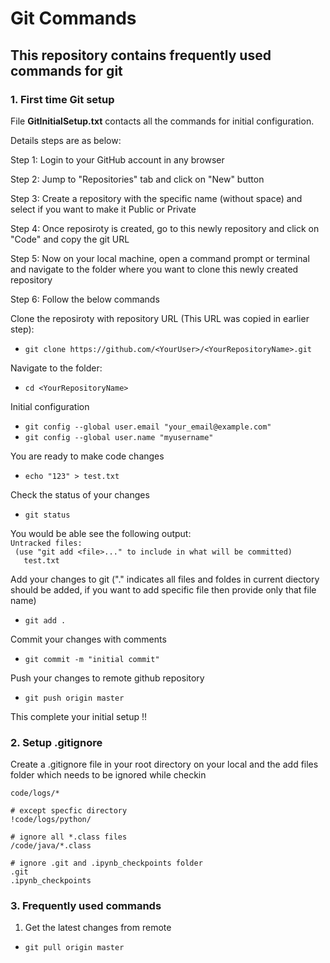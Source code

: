 # Git Commands

## This repository contains frequently used commands for git

### **1. First time Git setup**

 File **GitInitialSetup.txt** contacts all the commands for initial configuration.

 Details steps are as below:

  Step 1: Login to your GitHub account in any browser

  Step 2: Jump to "Repositories" tab and click on "New" button

  Step 3: Create a repository with the specific name (without space) and select if you want to make it Public or Private

  Step 4: Once reposiroty is created, go to this newly repository and click on "Code" and copy the git URL

  Step 5: Now on your local machine, open a command prompt or terminal and navigate to the folder where you want to clone this newly created repository

  Step 6: Follow the below commands

   Clone the reposiroty with repository URL (This URL was copied in earlier step):
   * ```git clone https://github.com/<YourUser>/<YourRepositoryName>.git ```

   Navigate to the folder:
   * ``` cd <YourRepositoryName> ```
  
   Initial configuration
   * ```git config --global user.email "your_email@example.com" ```
   * ```git config --global user.name "myusername"  ```
   
   You are ready to make code changes
   * ```echo "123" > test.txt ```
   
   Check the status of your changes
   *  ```git status ```
   
   You would be able see the following output: <br/>
     ``` Untracked files: ```<br/>
     ```  (use "git add <file>..." to include in what will be committed) ```<br/>
     ```    test.txt ```<br/>
   
   
   Add your changes to git ("." indicates all files and foldes in current diectory should be added, if you want to add specific file then provide only that file name)
   * ```git add . ```
   
   Commit your changes with comments
   * ```git commit -m "initial commit" ```
   
   Push your changes to remote github repository
   * ```git push origin master ```
    
This complete your initial setup !!

### **2. Setup .gitignore**

Create a .gitignore file in your root directory on your local and the add files folder which needs to be ignored while checkin

```# ignore everything in the directory
code/logs/*

# except specfic directory      
!code/logs/python/

# ignore all *.class files
/code/java/*.class

# ignore .git and .ipynb_checkpoints folder
.git
.ipynb_checkpoints
```

### **3. Frequently used commands**

1. Get the latest changes from remote <br/>
 * ``` git pull origin master ```
